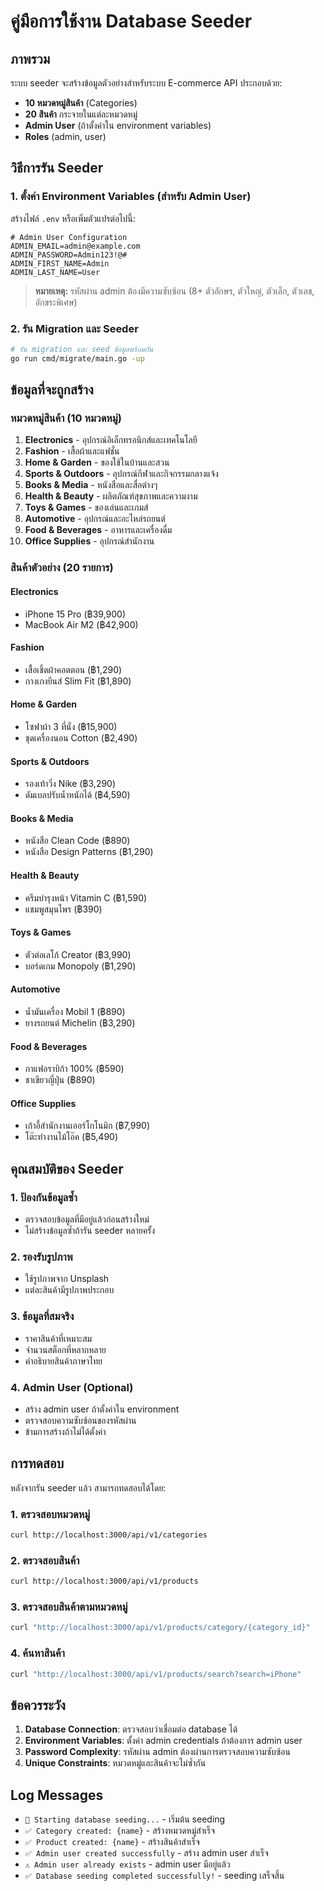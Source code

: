 # คู่มือการใช้งาน Database Seeder

## ภาพรวม
ระบบ seeder จะสร้างข้อมูลตัวอย่างสำหรับระบบ E-commerce API ประกอบด้วย:

- **10 หมวดหมู่สินค้า** (Categories)
- **20 สินค้า** กระจายในแต่ละหมวดหมู่
- **Admin User** (ถ้าตั้งค่าใน environment variables)
- **Roles** (admin, user)

## วิธีการรัน Seeder

### 1. ตั้งค่า Environment Variables (สำหรับ Admin User)

สร้างไฟล์ `.env` หรือเพิ่มตัวแปรต่อไปนี้:

```env
# Admin User Configuration
ADMIN_EMAIL=admin@example.com
ADMIN_PASSWORD=Admin123!@#
ADMIN_FIRST_NAME=Admin
ADMIN_LAST_NAME=User
```

> **หมายเหตุ:** รหัสผ่าน admin ต้องมีความซับซ้อน (8+ ตัวอักษร, ตัวใหญ่, ตัวเล็ก, ตัวเลข, อักขระพิเศษ)

### 2. รัน Migration และ Seeder

```bash
# รัน migration และ seed ข้อมูลพร้อมกัน
go run cmd/migrate/main.go -up
```

## ข้อมูลที่จะถูกสร้าง

### หมวดหมู่สินค้า (10 หมวดหมู่)

1. **Electronics** - อุปกรณ์อิเล็กทรอนิกส์และเทคโนโลยี
2. **Fashion** - เสื้อผ้าและแฟชั่น
3. **Home & Garden** - ของใช้ในบ้านและสวน
4. **Sports & Outdoors** - อุปกรณ์กีฬาและกิจกรรมกลางแจ้ง
5. **Books & Media** - หนังสือและสื่อต่างๆ
6. **Health & Beauty** - ผลิตภัณฑ์สุขภาพและความงาม
7. **Toys & Games** - ของเล่นและเกมส์
8. **Automotive** - อุปกรณ์และอะไหล่รถยนต์
9. **Food & Beverages** - อาหารและเครื่องดื่ม
10. **Office Supplies** - อุปกรณ์สำนักงาน

### สินค้าตัวอย่าง (20 รายการ)

#### Electronics
- iPhone 15 Pro (฿39,900)
- MacBook Air M2 (฿42,900)

#### Fashion
- เสื้อเชิ้ตผ้าคอตตอน (฿1,290)
- กางเกงยีนส์ Slim Fit (฿1,890)

#### Home & Garden
- โซฟาผ้า 3 ที่นั่ง (฿15,900)
- ชุดเครื่องนอน Cotton (฿2,490)

#### Sports & Outdoors
- รองเท้าวิ่ง Nike (฿3,290)
- ดัมเบลปรับน้ำหนักได้ (฿4,590)

#### Books & Media
- หนังสือ Clean Code (฿890)
- หนังสือ Design Patterns (฿1,290)

#### Health & Beauty
- ครีมบำรุงหน้า Vitamin C (฿1,590)
- แชมพูสมุนไพร (฿390)

#### Toys & Games
- ตัวต่อเลโก้ Creator (฿3,990)
- บอร์ดเกม Monopoly (฿1,290)

#### Automotive
- น้ำมันเครื่อง Mobil 1 (฿890)
- ยางรถยนต์ Michelin (฿3,290)

#### Food & Beverages
- กาแฟอราบิก้า 100% (฿590)
- ชาเขียวญี่ปุ่น (฿890)

#### Office Supplies
- เก้าอี้สำนักงานเออร์โกโนมิก (฿7,990)
- โต๊ะทำงานไม้โอ๊ค (฿5,490)

## คุณสมบัติของ Seeder

### 1. ป้องกันข้อมูลซ้ำ
- ตรวจสอบข้อมูลที่มีอยู่แล้วก่อนสร้างใหม่
- ไม่สร้างข้อมูลซ้ำถ้ารัน seeder หลายครั้ง

### 2. รองรับรูปภาพ
- ใช้รูปภาพจาก Unsplash
- แต่ละสินค้ามีรูปภาพประกอบ

### 3. ข้อมูลที่สมจริง
- ราคาสินค้าที่เหมาะสม
- จำนวนสต็อกที่หลากหลาย
- คำอธิบายสินค้าภาษาไทย

### 4. Admin User (Optional)
- สร้าง admin user ถ้าตั้งค่าใน environment
- ตรวจสอบความซับซ้อนของรหัสผ่าน
- ข้ามการสร้างถ้าไม่ได้ตั้งค่า

## การทดสอบ

หลังจากรัน seeder แล้ว สามารถทดสอบได้โดย:

### 1. ตรวจสอบหมวดหมู่
```bash
curl http://localhost:3000/api/v1/categories
```

### 2. ตรวจสอบสินค้า
```bash
curl http://localhost:3000/api/v1/products
```

### 3. ตรวจสอบสินค้าตามหมวดหมู่
```bash
curl "http://localhost:3000/api/v1/products/category/{category_id}"
```

### 4. ค้นหาสินค้า
```bash
curl "http://localhost:3000/api/v1/products/search?search=iPhone"
```

## ข้อควรระวัง

1. **Database Connection**: ตรวจสอบว่าเชื่อมต่อ database ได้
2. **Environment Variables**: ตั้งค่า admin credentials ถ้าต้องการ admin user
3. **Password Complexity**: รหัสผ่าน admin ต้องผ่านการตรวจสอบความซับซ้อน
4. **Unique Constraints**: หมวดหมู่และสินค้าจะไม่ซ้ำกัน

## Log Messages

- `🌱 Starting database seeding...` - เริ่มต้น seeding
- `✅ Category created: {name}` - สร้างหมวดหมู่สำเร็จ
- `✅ Product created: {name}` - สร้างสินค้าสำเร็จ
- `✅ Admin user created successfully` - สร้าง admin user สำเร็จ
- `⚠️ Admin user already exists` - admin user มีอยู่แล้ว
- `✅ Database seeding completed successfully!` - seeding เสร็จสิ้น 